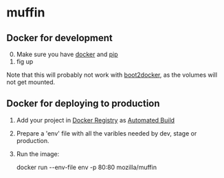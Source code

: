 muffin
==========


Docker for development
----------------------

0. Make sure you have [docker](https://docker.io) and [pip](https://pypi.python.org/pypi/pip/1.5.6)
1. fig up

Note that this will probably not work with
[boot2docker](https://github.com/boot2docker/boot2docker), as the
volumes will not get mounted.


Docker for deploying to production
-----------------------------------

1. Add your project in [Docker Registry](https://registry.hub.docker.com/) as [Automated Build](http://docs.docker.com/docker-hub/builds/)
2. Prepare a 'env' file with all the varibles needed by dev, stage or production.
3. Run the image:

    docker run --env-file env -p 80:80 mozilla/muffin
